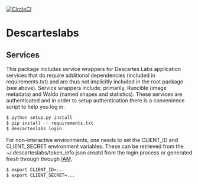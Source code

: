 [![CircleCI](https://circleci.com/gh/descarteslabs/descarteslabs-python/tree/master.svg?style=svg&circle-token=8db9ebe68bc456a689d0e54ad04f9adb5bd6238d)](https://circleci.com/gh/descarteslabs/descarteslabs-python/tree/master)

Descarteslabs
=============

Services
--------

This package includes service wrappers for Descartes Labs application services that 
do require additional dependencies (included in requirements.txt) and are thus not 
implicitly included in the root package (see above). Service wrappers include, 
primarily, Runcible (image metadata) and Waldo (named shapes and statistics). 
These services are authenticated and in order to setup authentication there is a 
convenience script to help you log in.

```bash
$ python setup.py install
$ pip install -r requirements.txt
$ descarteslabs login
```

For non-interactive environments, one needs to set the CLIENT_ID and CLIENT_SECRET 
environment variables. These can be retrieved from the ~/.descarteslabs/token_info.json
creatd from the login process or generated fresh through through [IAM](https://iam.descarteslabs.com).

```bash
$ export CLIENT_ID=...
$ export CLIENT_SECRET=...
```
